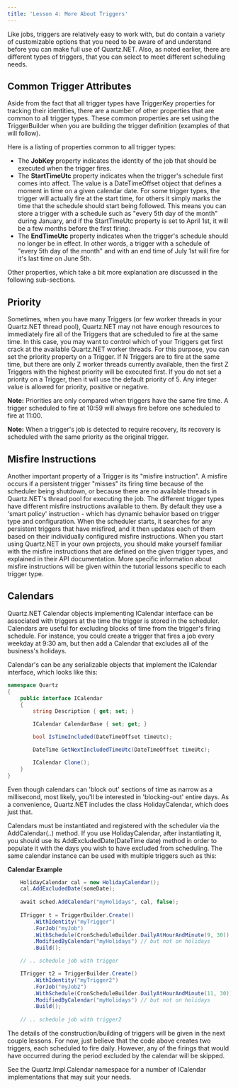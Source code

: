 ```yaml
---
title: 'Lesson 4: More About Triggers'
---
```


Like jobs, triggers are relatively easy to work with, but do contain a variety of customizable options that you need to
be aware of and understand before you can make full use of Quartz.NET. Also, as noted earlier, there are different types of triggers, 
that you can select to meet different scheduling needs.

## Common Trigger Attributes

Aside from the fact that all trigger types have TriggerKey properties for tracking their identities, 
there are a number of other properties that are common to all trigger types. These common properties are set using the TriggerBuilder
when you are building the trigger definition (examples of that will follow).

Here is a listing of properties common to all trigger types:

* The **JobKey** property indicates the identity of the job that should be executed when the trigger fires.
* The **StartTimeUtc** property indicates when the trigger's schedule first comes into affect. 
The value is a DateTimeOffset object that defines a moment in time on a given calendar date. 
For some trigger types, the trigger will actually fire at the start time, for others it simply marks the time that the schedule should start being followed. 
This means you can store a trigger with a schedule such as "every 5th day of the month" during January, and if the StartTimeUtc property is set to April 1st,
 it will be a few months before the first firing.
* The **EndTimeUtc** property indicates when the trigger's schedule should no longer be in effect.
In other words, a trigger with a schedule of "every 5th day of the month" and with an end time of July 1st will fire for it's last time on June 5th.

Other properties, which take a bit more explanation are discussed in the following sub-sections.

## Priority

Sometimes, when you have many Triggers (or few worker threads in your Quartz.NET thread pool), Quartz.NET may not have enough resources to immediately fire all
of the Triggers that are scheduled to fire at the same time. In this case, you may want to control which of your Triggers get first crack at the available Quartz.NET worker threads.
For this purpose, you can set the priority property on a Trigger. If N Triggers are to fire at the same time, but there are only Z worker threads currently available,
then the first Z Triggers with the highest priority will be executed first. If you do not set a priority on a Trigger, then it will use the default priority of 5.
Any integer value is allowed for priority, positive or negative.

**Note:** Priorities are only compared when triggers have the same fire time. A trigger scheduled to fire at 10:59 will always fire before one scheduled to fire at 11:00.

**Note:** When a trigger's job is detected to require recovery, its recovery is scheduled with the same priority as the original trigger.

## Misfire Instructions

Another important property of a Trigger is its "misfire instruction". A misfire occurs if a persistent trigger "misses" its firing time because of the scheduler being shutdown,
or because there are no available threads in Quartz.NET's thread pool for executing the job. 
The different trigger types have different misfire instructions available to them. 
By default they use a 'smart policy' instruction - which has dynamic behavior based on trigger type and configuration. 
When the scheduler starts, it searches for any persistent triggers that have misfired, and it then updates each of them based on their individually 
configured misfire instructions. When you start using Quartz.NET in your own projects, you should make yourself familiar with the misfire instructions
that are defined on the given trigger types, and explained in their API documentation. More specific information about misfire instructions will be given within
the tutorial lessons specific to each trigger type.

## Calendars

Quartz.NET Calendar objects implementing ICalendar interface can be associated with triggers at the time the trigger is stored in the scheduler. 
Calendars are useful for excluding blocks of time from the trigger's firing schedule. For instance, you could 
create a trigger that fires a job every weekday at 9:30 am, but then add a Calendar that excludes all of the business's holidays.

Calendar's can be any serializable objects that implement the ICalendar interface, which looks like this:

```csharp
namespace Quartz
{
	public interface ICalendar
	{
		string Description { get; set; }

		ICalendar CalendarBase { set; get; }

		bool IsTimeIncluded(DateTimeOffset timeUtc);

		DateTime GetNextIncludedTimeUtc(DateTimeOffset timeUtc);

		ICalendar Clone();
	}
} 
```
Even though calendars can 'block out' sections of time as narrow as a millisecond, most likely, you'll be interested in 
'blocking-out' entire days. As a convenience, Quartz.NET includes the class HolidayCalendar, which does just that.

Calendars must be instantiated and registered with the scheduler via the AddCalendar(..) method. If you use HolidayCalendar, 
after instantiating it, you should use its AddExcludedDate(DateTime date) method in order to populate it with the days you wish 
to have excluded from scheduling. The same calendar instance can be used with multiple triggers such as this:

__Calendar Example__

```csharp
    HolidayCalendar cal = new HolidayCalendar();
    cal.AddExcludedDate(someDate);
    
    await sched.AddCalendar("myHolidays", cal, false);
    
	ITrigger t = TriggerBuilder.Create()
		.WithIdentity("myTrigger")
		.ForJob("myJob")
		.WithSchedule(CronScheduleBuilder.DailyAtHourAndMinute(9, 30)) // execute job daily at 9:30
		.ModifiedByCalendar("myHolidays") // but not on holidays
		.Build();

	// .. schedule job with trigger

	ITrigger t2 = TriggerBuilder.Create()
		.WithIdentity("myTrigger2")
		.ForJob("myJob2")
		.WithSchedule(CronScheduleBuilder.DailyAtHourAndMinute(11, 30)) // execute job daily at 11:30
		.ModifiedByCalendar("myHolidays") // but not on holidays
		.Build();
    
    // .. schedule job with trigger2 
```
	
The details of the construction/building of triggers will be given in the next couple lessons.
For now, just believe that the code above creates two triggers, each scheduled to fire daily.
However, any of the firings that would have occurred during the period excluded by the calendar will be skipped.

See the Quartz.Impl.Calendar namespace for a number of ICalendar implementations that may suit your needs.
